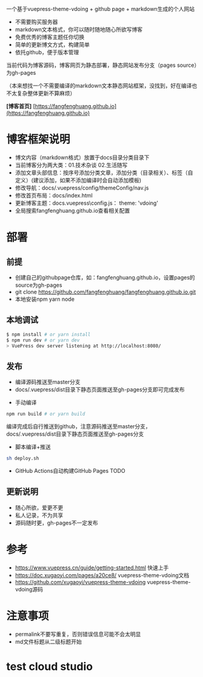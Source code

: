 一个基于vuepress-theme-vdoing + github page + markdown生成的个人网站

- 不需要购买服务器
- markdown文本格式，你可以随时随地随心所欲写博客
- 免费优秀的博客主题任你切换
- 简单的更新博文方式，构建简单
- 依托github，便于版本管理

当前代码为博客源码，博客网页为静态部署，静态网站发布分支（pages source）为gh-pages

（本来想找一个不需要编译的markdown文本静态网站框架，没找到，好在编译也不太复杂整体更新不算麻烦）

**[博客首页]** [https://fangfenghuang.github.io](https://fangfenghuang.github.io)


# 博客框架说明

* 博文内容（markdown格式）放置于docs目录分类目录下
* 当前博客分为两大类：01.技术杂谈 02.生活随写
* 添加文章头部信息：按序号添加分类文章，添加分类（目录相关）、标签（自定义）(建议添加，如果不添加编译时会自动添加模板)
* 修改导航：docs/.vuepress/config/themeConfig/nav.js
* 修改首页布局：docs/index.html
* 更新博客主题：docs\.vuepress\config.js：  theme: 'vdoing'
* 全局搜索fangfenghuang.github.io查看相关配置

# 部署

## 前提

* 创建自己的githubpage仓库，如：fangfenghuang.github.io，设置pages的source为gh-pages
* git clone https://github.com/fangfenghuang/fangfenghuang.github.io.git
* 本地安装npm yarn node

## 本地调试
```bash
$ npm install # or yarn install
$ npm run dev # or yarn dev
> VuePress dev server listening at http://localhost:8080/
```

## 发布
* 编译源码推送至master分支
* docs/.vuepress/dist目录下静态页面推送至gh-pages分支即可完成发布

- 手动编译
```bash
npm run build # or yarn build
```
编译完成后自行推送到github，注意源码推送至master分支，docs/.vuepress/dist目录下静态页面推送至gh-pages分支

- 脚本编译+推送
```bash
sh deploy.sh
```

- GitHub Actions自动构建GitHub Pages 
TODO

## 更新说明
- 随心所欲，爱更不更
- 私人记录，不为共享
- 源码随时更，gh-pages不一定发布

# 参考

+ https://www.vuepress.cn/guide/getting-started.html  快速上手
+ https://doc.xugaoyi.com/pages/a20ce8/    vuepress-theme-vdoing文档
+ https://github.com/xugaoyi/vuepress-theme-vdoing vuepress-theme-vdoing源码


# 注意事项

+ permalink不要写重复，否则错误信息可能不会太明显
+ md文件标题从二级标题开始

# test cloud studio
